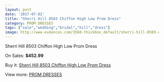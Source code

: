 ```yaml
---
layout: post
date: '2017-07-02'
title: "Sherri Hill 8503 Chiffon High Low Prom Dress"
category: PROM DRESSES
tags: ["sale","wedding","bridal","hill","dress"]
image: http://www.eudances.com/3568-thickbox_default/sherri-hill-8503-chiffon-high-low-prom-dress.jpg
---
```

Sherri Hill 8503 Chiffon High Low Prom Dress

On Sales: **$452.99**
<a href="https://www.eudances.com/en/prom-dresses/1196-sherri-hill-8503-chiffon-high-low-prom-dress.html"><amp-img layout="responsive" width="600" height="600" src="//www.eudances.com/3568-thickbox_default/sherri-hill-8503-chiffon-high-low-prom-dress.jpg" alt="Sherri Hill 8503 Chiffon High Low Prom Dress 0" /></a>
<a href="https://www.eudances.com/en/prom-dresses/1196-sherri-hill-8503-chiffon-high-low-prom-dress.html"><amp-img layout="responsive" width="600" height="600" src="//www.eudances.com/3572-thickbox_default/sherri-hill-8503-chiffon-high-low-prom-dress.jpg" alt="Sherri Hill 8503 Chiffon High Low Prom Dress 1" /></a>
<a href="https://www.eudances.com/en/prom-dresses/1196-sherri-hill-8503-chiffon-high-low-prom-dress.html"><amp-img layout="responsive" width="600" height="600" src="//www.eudances.com/3571-thickbox_default/sherri-hill-8503-chiffon-high-low-prom-dress.jpg" alt="Sherri Hill 8503 Chiffon High Low Prom Dress 2" /></a>
<a href="https://www.eudances.com/en/prom-dresses/1196-sherri-hill-8503-chiffon-high-low-prom-dress.html"><amp-img layout="responsive" width="600" height="600" src="//www.eudances.com/3570-thickbox_default/sherri-hill-8503-chiffon-high-low-prom-dress.jpg" alt="Sherri Hill 8503 Chiffon High Low Prom Dress 3" /></a>
<a href="https://www.eudances.com/en/prom-dresses/1196-sherri-hill-8503-chiffon-high-low-prom-dress.html"><amp-img layout="responsive" width="600" height="600" src="//www.eudances.com/3569-thickbox_default/sherri-hill-8503-chiffon-high-low-prom-dress.jpg" alt="Sherri Hill 8503 Chiffon High Low Prom Dress 4" /></a>

Buy it: [Sherri Hill 8503 Chiffon High Low Prom Dress](https://www.eudances.com/en/prom-dresses/1196-sherri-hill-8503-chiffon-high-low-prom-dress.html "Sherri Hill 8503 Chiffon High Low Prom Dress")

View more: [PROM DRESSES](https://www.eudances.com/en/13-prom-dresses "PROM DRESSES")